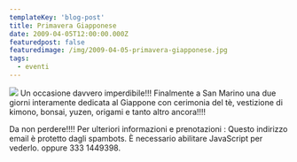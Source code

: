 ```yaml
---
templateKey: 'blog-post'
title: Primavera Giapponese
date: 2009-04-05T12:00:00.000Z
featuredpost: false
featuredimage: /img/2009-04-05-primavera-giapponese.jpg
tags:
  - eventi
---
```



![](/img/2009-04-05-primavera-giapponese.jpg)
Un occasione davvero imperdibile!!! Finalmente a San Marino una due giorni interamente dedicata al Giappone con cerimonia del tè, vestizione di kimono, bonsai, yuzen, origami e tanto altro ancora!!!! 

 Da non perdere!!!! Per ulteriori informazioni e prenotazioni : Questo indirizzo email è protetto dagli spambots. È necessario abilitare JavaScript per vederlo. oppure 333 1449398. 

